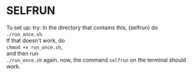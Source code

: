 # SELFRUN

To set up:
try:
In the directory that contains this, (selfrun) do\
`./run_once.sh`.\
If that doesn't work, do\
`chmod +x run_once.sh`,\
and then run\
`./run_once.sh` again.
now, the command `selfrun` on the terminal should work.
